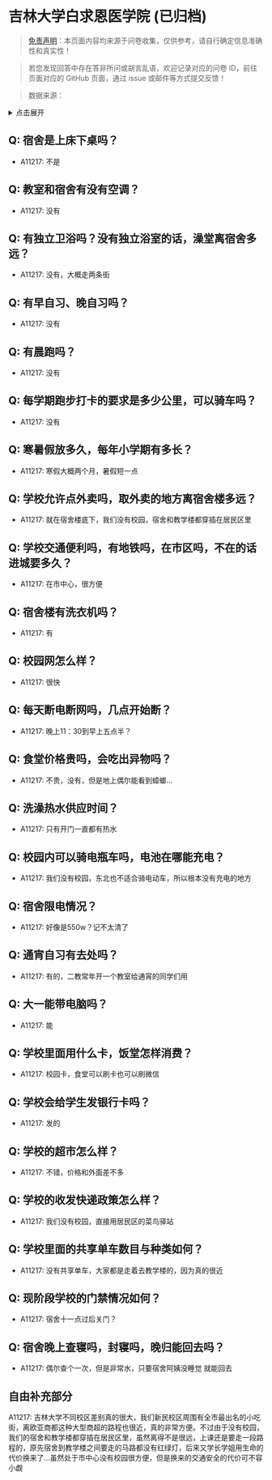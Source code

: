 # 吉林大学白求恩医学院 (已归档)

> [免责声明](https://colleges.chat/#_3)：本页面内容均来源于问卷收集，仅供参考，请自行确定信息准确性和真实性！

> 若您发现回答中存在答非所问或胡言乱语，欢迎记录对应的问卷 ID，前往页面对应的 GitHub 页面，通过 issue 或邮件等方式提交反馈！

> 数据来源：

<details><summary>点击展开</summary>
<ul>
<li>A11217: 匿名 (2022 年 06 月)</li>
</ul>
</details>

## Q: 宿舍是上床下桌吗？

- A11217: 不是

## Q: 教室和宿舍有没有空调？

- A11217: 没有

## Q: 有独立卫浴吗？没有独立浴室的话，澡堂离宿舍多远？

- A11217: 没有，大概走两条街

## Q: 有早自习、晚自习吗？

- A11217: 没有

## Q: 有晨跑吗？

- A11217: 没有

## Q: 每学期跑步打卡的要求是多少公里，可以骑车吗？

- A11217: 没有

## Q: 寒暑假放多久，每年小学期有多长？

- A11217: 寒假大概两个月，暑假短一点

## Q: 学校允许点外卖吗，取外卖的地方离宿舍楼多远？

- A11217: 就在宿舍楼底下，我们没有校园，宿舍和教学楼都穿插在居民区里

## Q: 学校交通便利吗，有地铁吗，在市区吗，不在的话进城要多久？

- A11217: 在市中心，很方便

## Q: 宿舍楼有洗衣机吗？

- A11217: 有

## Q: 校园网怎么样？

- A11217: 很快

## Q: 每天断电断网吗，几点开始断？

- A11217: 晚上11：30到早上五点半？

## Q: 食堂价格贵吗，会吃出异物吗？

- A11217: 不贵，没有，但是地上偶尔能看到蟑螂…

## Q: 洗澡热水供应时间？

- A11217: 只有开门一直都有热水

## Q: 校园内可以骑电瓶车吗，电池在哪能充电？

- A11217: 我们没有校园，东北也不适合骑电动车，所以根本没有充电的地方

## Q: 宿舍限电情况？

- A11217: 好像是550w？记不太清了

## Q: 通宵自习有去处吗？

- A11217: 有的，二教常年开一个教室给通宵的同学们用

## Q: 大一能带电脑吗？

- A11217: 能

## Q: 学校里面用什么卡，饭堂怎样消费？

- A11217: 校园卡，食堂可以刷卡也可以刷微信

## Q: 学校会给学生发银行卡吗？

- A11217: 发的

## Q: 学校的超市怎么样？

- A11217: 不错，价格和外面差不多

## Q: 学校的收发快递政策怎么样？

- A11217: 我们没有校园，直接用居民区的菜鸟驿站

## Q: 学校里面的共享单车数目与种类如何？

- A11217: 没有共享单车，大家都是走着去教学楼的，因为真的很近

## Q: 现阶段学校的门禁情况如何？

- A11217: 宿舍十一点过后关门？

## Q: 宿舍晚上查寝吗，封寝吗，晚归能回去吗？

- A11217: 偶尔查个一次，但是非常水，只要宿舍阿姨没睡觉 就能回去

## 自由补充部分

A11217: 吉林大学不同校区差别真的很大，我们新民校区周围有全市最出名的小吃街，离欧亚商都这种大型商超的路程也很近，真的非常方便。不过由于没有校园，我们的宿舍和教学楼都穿插在居民区里，虽然离得不是很远，上课还是要走一段路程的，原先宿舍到教学楼之间要走的马路都没有红绿灯，后来又学长学姐用生命的代价换来了…虽然处于市中心没有校园很方便，但是换来的交通安全的代价可不容小觑